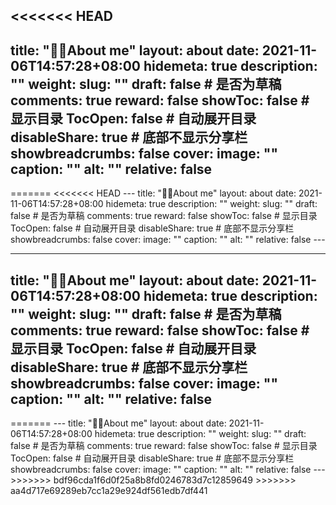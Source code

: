 <<<<<<< HEAD
---
title: "🙋‍♀️About me"
layout: about
date: 2021-11-06T14:57:28+08:00
hidemeta: true
description: ""
weight:
slug: ""
draft: false # 是否为草稿
comments: true
reward: false
showToc: false # 显示目录
TocOpen: false # 自动展开目录
disableShare: true # 底部不显示分享栏
showbreadcrumbs: false
cover:
    image: ""
    caption: ""
    alt: ""
    relative: false
---


<!-- ```
class Me:
    def __init__(self):
        self.name = "Chen Yang"
        self.born_year = 1999
        self.MBTI = "ESFP->ENFP"
        self.hometown = "Xianju, Zhejiang, CN"
        self.curr_location = "Darmstadt, Hessen, DE"
        self.grad_school = "TU Darmstadt"
        self.undergrad_school = "ZCMU"
``` -->

<!DOCTYPE html>
<html lang="en">
<head>
  <meta charset="UTF-8">
  <meta name="viewport" content="width=device-width, initial-scale=1.0">
  <title>Experience Cards</title>
  <style>
    /* Card container styling */
    .experience-card {
      display: flex;
      flex-direction: row;
      color: #333;
      /* color: red; */
      border-radius: 10px;
      box-shadow: 0 4px 8px rgba(0, 0, 0, 0.1);
      max-width: 1200px;
      margin: 20px;
      overflow: hidden;
    }
    /* Left section styling */
    .card-left {
      background-color: #A9A9A9;
      /* #B0B0B0; */
      /* #A8A29E; */
      color: #ffffff; 
      padding: 30px;
      display: flex;
      flex-direction: column;
      justify-content: center;
      text-align: center;
      width: 200px;
    }
    .card-left h3 {
      margin: 40;
      font-size: 0.8em;
      font-weight: normal;
    }
    .card-left h2 {
      margin: 5px 0 0;
      font-size: 0.8em;
      font-weight: bold;
    }
    /* Right section styling */
    .card-right {
      padding: 20px;
      flex: 1;
    }
    .card-right h3 {
      margin-top: 0;
      font-size: 1.2em;
      font-weight: bold;
      color: #333;
    }
    .card-right p {
      margin: 10px 0 0;
      color: #666;
      font-size: 1em;
    }
    /* Section Heading Styling */
    .section-heading {
      font-size: 1.8em;
      color: #444;
      margin: 40px 0 20px;
      padding-bottom: 5px;
      border-bottom: 2px solid #ddd;
    }
    /* Responsive styling */
    @media (max-width: 600px) {
      .experience-card {
        flex-direction: column;
      }
      .card-left {
        width: 100%;
        text-align: center;
      }
    }
  </style>
</head>
<body>

  <div id="experience-container"></div>

  <!-- Template for Experience Card -->
  <template id="experience-card-template">
    <div class="experience-card">
      <div class="card-left">
        <h3 class="date"></h3>
        <h2 class="company"></h2>
      </div>
      <div class="card-right">
        <h3 class="title"></h3>
        <p class="description"></p>
        <p class="more-info"></p>
      </div>
    </div>
  </template>

  <script>
    // Data array for multiple experience entries with a "type" field
    const experiences = [
      { type: "work", date: "JAN 2024 - PRESENT", company: "COMMERZBANK AG", title: "Working Student", description: "I am working at Group Finance, Financial Resource Steering and supporting my colleagues at daily work.", moreInfo: "" },
      { type: "work", date: "APRIL 2023 - SEPTEMBER 2023", company: "COMMERZBANK AG", title: "Praktikantin", description: " This was a volunteer internship. I was working in Group risk control, liquidity risk where they were currently developing a new website. I contributed in the planning and releasing of the website by analyzing, designing, and implementing it.<br> Details:<br>Development of a GUI for an existing Python application to increase usability, including the referring documentation; Development of a shell script to combine the daily log files of a Tomcat server into monthly zip archives and then convert them into an annual archive; Create a Python notebook to automat SQL-based analysis in credit line modeling; Processing of own Jira tickets related to the tasks above within agile formats in a 25-member team using Kanban;", moreInfo: ''},

// Work certificate can be seen <a href="https://www.google.com" target="_blank">here</a>

      { type: "work", date: "OCTOBER 2023 - DECEMBER 2023", company: "Telekooperation Lab, TU Darmstadt", title: "Research assistant", description: "Read papers and replicated privacy policy analysis tools in LinuxBuilt a flashlight application with get location function", moreInfo: "" },
      { type: "work", date: "APRIL 2022 - SEPTEMBER 2022", company: "Ubiquitous Knowledge Processing Lab, TU Darmstadt", title: "Ethics in NLP Teaching Assistant", description: "Taught tutorials and answered questions in student forum Wrote and developed course materials", moreInfo: "" },
      { type: "study", date: "OCTOBER 2024 - PRESENT", company: "HCI Lab, TU Darmstadt", title: "Master thesis: Fact-checking fake news in VR - a user-based design approach to prevent immersive fake news from spreading", description: "I am developing a fake news prototype in virtual reality which is designed to explore potential fact-checking tool.   ", moreInfo: "Programming language: C++ <br>Tool: Unity" },
      { type: "study", date: "NOVEMBER 2023", company: "COMMERZBANK AG", title: "Collabothon - Finance Innovation: Simpilify", description: "In a hackathon with a team of 6, we developed a web application that provide informational stories and AI assistant. User can ask financial related questions and get educational content from stories.", moreInfo: "Programming language: Python, Javascript, HTML, CSS<br> Tool: Vue <br>Code can be seen <a href='https://github.com/jonasrohw/simplify' >here</a><br> Participation certificate: <a href='/img/Certificate of Participation_Chen Yang.pdf' download>here</a> <br> Presentation video can be watched <a href='https://drive.google.com/file/d/1h63LnXDrFG38TnAo9DuDDKWXbgXQVJBS/view' >here</a><br>" },
      { type: "study", date: "NOVEMBER 2023 - APRIL 2024", company: "Master's project", title: "Skateboard game", description: "I developed an XR game using Unity's XR tools, incorporating a parkour map provided during the course. Implemented realistic locomotion mechanics, simulating the experience of skating in real life. <br>Details can be found <a href='{{< relref "content\posts\tech\tech.md" >}}'>here</a>", moreInfo: 'Programming language: C++ <br> Tools: Unity <br>Code can be seen <a href="https://github.com/yccyangchen/SkateboardVRGame" target="_blank">here</a>' },
      { type: "study", date: "NOVEMBER 2023 - APRIL 2024", company: "Personal's project", title: "2D game - Flying bird collecting coins", description: "I developed a 2D game using Unity to strengthen foundational skills in game development and gain hands-on experience with Unity's core features.", moreInfo: 'Programming language: C++ <br> Tools: Unity <br>Code can be seen <a href="https://github.com/yccyangchen/FirstNameUnity/tree/main" target="_blank">here</a>' },
      { type: "study", date: "NOVEMBER 2023 - APRIL 2024", company: "Master's project", title: "Technologietransfer und Unternehmertum mit Schwerpunkt auf Künstliche Intelligenz - Customer loyalty programm", description: "In a team of 3 students, we developed an idea to create a new Startup. This was only a pitching project.", moreInfo: "Our idea is to keep the customer interested by AI generated tasks and blockchain tokens.<br> Click the <a href='/img/ACR_Loyalty_Final_Submission.pdf' download>link</a> to find out more!" },
      { type: "study", date: "OCTOBER 2022 - APRIL 2023", company: "Master's project", title: "Agile Software Engineering Projekt: KYC", description:`In a team of 5 students, we developed a Know Your Customer platform for a finance company <a href="https://www.neoshare.de/">NEOLOAN AG</a> in Frankfurt.`, moreInfo: 'Programming language: Javascript<br> Tools: Angular, Neo4j, MongoDB, Node.js, Docker <br> Technical documentation: <a href="/img/Project_Specification_-_signed_2022-12-21.pdf" download>KYC - Documentation</a> <br> Poster: <img src="/img/KYC.png" alt="KYC Project Poster" width="600" />' },

// moreInfo: 'Work certificate can be seen <a href="https://www.google.com" target="_blank">here</a>'

// <a href="https://www.neoshare.de/">neo</a> 

      { type: "study", date: "APRIL 2022 - OCTOBER 2022", company: "Master's project", title: "Internet Praktikum Telekooperation: Poll", description: "In a team of 5 students, we developed a mobile application for a location-based polling system. Users can create a poll in a specific location.", moreInfo: 'Programming language: Dart, Javascript<br> Tools: Flutter, Flask, SQLite <br> Technical documentation: <a href="/img/PollApp.pdf" download>Poll - Documentation</a> <br> Presentation video can be watched <a href="https://drive.google.com/file/d/1N5QYOhiWIJeEiGEhaVsiMzcQo5MKxJc_/view?usp=sharing" >here</a><br>' },

    // <video width="640" height="360" controls muted><source src="/img/STG Home Umfragen Video.mp4" type="video/mp4">Your browser does not support the video tag.</video>
      // https://git.rwth-aachen.de/maxim.kuznetsov/iptk-2021/-/tree/main?ref_type=headshttps://sharelatex.hrz.tu-darmstadt.de/project/61f81a6f1ca62646c1fe5481

      { type: "study", date: "APRIL 2022 - AUGUST 2022", company: "Master's seminar", title: "Seminar report: Creating Transparency to Raise User's Awareness on Data Collection of Mobile Apps: A Literature Review", description: "The paper is written for the module Schutz von verteilten Infrasturkturen und Netzwerken in a team of 2 students", moreInfo: '<a href="/img/PINSeminar.pdf" download>Read paper</a>' },
      { type: "study", date: "OCTOBER 2021 - APRIL 2022", company: "Master's seminar", title: "Seminar report: Report on SPECTER: Document-level Representation Learning using Citation-informed Transformers", description: "The paper is written for the module Text analytics", moreInfo: '<a href="/img/Text Analytic Chen YANG Report.pdf" download>Read paper</a>' },
      { type: "study", date: "JAN 2020 - JUNE 2020", company: "Bachelor thesis", title: "Bookkeeping app based on Java", description: "Implemented an Android application based on Java and SQLite to help users keeping track of daily expenses. Achieved basic functions such as user register and login, CRDU operations and realized data visualization using Google Charts API.", moreInfo: "Programming language: Java" },
    ];

    // Map for displaying section headings based on type
    const typeMap = {
      work: "Work Experiences",
      education: "Educational Background",
      study: "Projects and Papers",
      volunteer: "Volunteer Experiences"
      // Add other categories here as needed
    };

    const container = document.getElementById('experience-container');
    const template = document.getElementById('experience-card-template').content;

    let lastType = null; // To track the last type added

    experiences.forEach(exp => {
      // Check if we need to add a section heading
      if (exp.type !== lastType) {
        const sectionHeading = document.createElement('h2');
        sectionHeading.className = 'section-heading';
        sectionHeading.textContent = typeMap[exp.type] || "Other Experiences"; // Default if type not found in typeMap
        container.appendChild(sectionHeading);
        lastType = exp.type;
      }

      // Create a new experience card using the template
      const card = document.importNode(template, true);
      card.querySelector('.date').textContent = exp.date;
      card.querySelector('.company').textContent = exp.company;
      card.querySelector('.title').textContent = exp.title;
      card.querySelector('.description').innerHTML = exp.description;
      card.querySelector('.more-info').innerHTML = exp.moreInfo;

      container.appendChild(card);
    });
  </script>

</body>
</html>
=======
<<<<<<< HEAD
---
title: "🙋‍♀️About me"
layout: about
date: 2021-11-06T14:57:28+08:00
hidemeta: true
description: ""
weight:
slug: ""
draft: false # 是否为草稿
comments: true
reward: false
showToc: false # 显示目录
TocOpen: false # 自动展开目录
disableShare: true # 底部不显示分享栏
showbreadcrumbs: false
cover:
    image: ""
    caption: ""
    alt: ""
    relative: false
---


<!-- ```
class Me:
    def __init__(self):
        self.name = "Chen Yang"
        self.born_year = 1999
        self.MBTI = "ESFP->ENFP"
        self.hometown = "Xianju, Zhejiang, CN"
        self.curr_location = "Darmstadt, Hessen, DE"
        self.grad_school = "TU Darmstadt"
        self.undergrad_school = "ZCMU"
``` -->

<!DOCTYPE html>
<html lang="en">
<head>
  <meta charset="UTF-8">
  <meta name="viewport" content="width=device-width, initial-scale=1.0">
  <title>Experience Cards</title>
  <style>
    /* Card container styling */
    .experience-card {
      display: flex;
      flex-direction: row;
      color: #333;
      /* color: red; */
      border-radius: 10px;
      box-shadow: 0 4px 8px rgba(0, 0, 0, 0.1);
      max-width: 1200px;
      margin: 20px;
      overflow: hidden;
    }
    /* Left section styling */
    .card-left {
      background-color: #A9A9A9;
      /* #B0B0B0; */
      /* #A8A29E; */
      color: #ffffff; 
      padding: 30px;
      display: flex;
      flex-direction: column;
      justify-content: center;
      text-align: center;
      width: 200px;
    }
    .card-left h3 {
      margin: 40;
      font-size: 0.8em;
      font-weight: normal;
    }
    .card-left h2 {
      margin: 5px 0 0;
      font-size: 0.8em;
      font-weight: bold;
    }
    /* Right section styling */
    .card-right {
      padding: 20px;
      flex: 1;
    }
    .card-right h3 {
      margin-top: 0;
      font-size: 1.2em;
      font-weight: bold;
      color: #333;
    }
    .card-right p {
      margin: 10px 0 0;
      color: #666;
      font-size: 1em;
    }
    /* Section Heading Styling */
    .section-heading {
      font-size: 1.8em;
      color: #444;
      margin: 40px 0 20px;
      padding-bottom: 5px;
      border-bottom: 2px solid #ddd;
    }
    /* Responsive styling */
    @media (max-width: 600px) {
      .experience-card {
        flex-direction: column;
      }
      .card-left {
        width: 100%;
        text-align: center;
      }
    }
  </style>
</head>
<body>

  <div id="experience-container"></div>

  <!-- Template for Experience Card -->
  <template id="experience-card-template">
    <div class="experience-card">
      <div class="card-left">
        <h3 class="date"></h3>
        <h2 class="company"></h2>
      </div>
      <div class="card-right">
        <h3 class="title"></h3>
        <p class="description"></p>
        <p class="more-info"></p>
      </div>
    </div>
  </template>

  <script>
    // Data array for multiple experience entries with a "type" field
    const experiences = [
      { type: "work", date: "JAN 2024 - PRESENT", company: "COMMERZBANK AG", title: "Working Student", description: "I am working at Group Finance, Financial Resource Steering and supporting my colleagues at daily work.", moreInfo: "" },
      { type: "work", date: "APRIL 2023 - SEPTEMBER 2023", company: "COMMERZBANK AG", title: "Praktikantin", description: " This was a volunteer internship. I was working in Group risk control, liquidity risk where they were currently developing a new website. I contributed in the planning and releasing of the website by analyzing, designing, and implementing it.<br> Details:<br>Development of a GUI for an existing Python application to increase usability, including the referring documentation; Development of a shell script to combine the daily log files of a Tomcat server into monthly zip archives and then convert them into an annual archive; Create a Python notebook to automat SQL-based analysis in credit line modeling; Processing of own Jira tickets related to the tasks above within agile formats in a 25-member team using Kanban;", moreInfo: ''},

// Work certificate can be seen <a href="https://www.google.com" target="_blank">here</a>

      { type: "work", date: "OCTOBER 2023 - DECEMBER 2023", company: "Telekooperation Lab, TU Darmstadt", title: "Research assistant", description: "Read papers and replicated privacy policy analysis tools in LinuxBuilt a flashlight application with get location function", moreInfo: "" },
      { type: "work", date: "APRIL 2022 - SEPTEMBER 2022", company: "Ubiquitous Knowledge Processing Lab, TU Darmstadt", title: "Ethics in NLP Teaching Assistant", description: "Taught tutorials and answered questions in student forum Wrote and developed course materials", moreInfo: "" },
      { type: "study", date: "OCTOBER 2024 - PRESENT", company: "HCI Lab, TU Darmstadt", title: "Master thesis: Fact-checking fake news in VR - a user-based design approach to prevent immersive fake news from spreading", description: "I am developing a fake news prototype in virtual reality which is designed to explore potential fact-checking tool.   ", moreInfo: "Programming language: C++ <br>Tool: Unity" },
      { type: "study", date: "NOVEMBER 2023", company: "COMMERZBANK AG", title: "Collabothon - Finance Innovation: Simpilify", description: "In a hackathon with a team of 6, we developed a web application that provide informational stories and AI assistant. User can ask financial related questions and get educational content from stories.", moreInfo: "Programming language: Python, Javascript, HTML, CSS<br> Tool: Vue <br>Code can be seen <a href='https://github.com/jonasrohw/simplify' >here</a><br> Participation certificate: <a href='/img/Certificate of Participation_Chen Yang.pdf' download>here</a> <br> Presentation video can be watched <a href='https://drive.google.com/file/d/1h63LnXDrFG38TnAo9DuDDKWXbgXQVJBS/view' >here</a><br>" },
      { type: "study", date: "NOVEMBER 2023 - APRIL 2024", company: "Master's project", title: "Skateboard game", description: "I developed an XR game using Unity's XR tools, incorporating a parkour map provided during the course. Implemented realistic locomotion mechanics, simulating the experience of skating in real life. <br>Details can be found <a href='{{< relref "content\posts\tech\tech.md" >}}'>here</a>", moreInfo: 'Programming language: C++ <br> Tools: Unity <br>Code can be seen <a href="https://github.com/yccyangchen/SkateboardVRGame" target="_blank">here</a>' },
      { type: "study", date: "NOVEMBER 2023 - APRIL 2024", company: "Personal's project", title: "2D game - Flying bird collecting coins", description: "I developed a 2D game using Unity to strengthen foundational skills in game development and gain hands-on experience with Unity's core features.", moreInfo: 'Programming language: C++ <br> Tools: Unity <br>Code can be seen <a href="https://github.com/yccyangchen/FirstNameUnity/tree/main" target="_blank">here</a>' },
      { type: "study", date: "NOVEMBER 2023 - APRIL 2024", company: "Master's project", title: "Technologietransfer und Unternehmertum mit Schwerpunkt auf Künstliche Intelligenz - Customer loyalty programm", description: "In a team of 3 students, we developed an idea to create a new Startup. This was only a pitching project.", moreInfo: "Our idea is to keep the customer interested by AI generated tasks and blockchain tokens.<br> Click the <a href='/img/ACR_Loyalty_Final_Submission.pdf' download>link</a> to find out more!" },
      { type: "study", date: "OCTOBER 2022 - APRIL 2023", company: "Master's project", title: "Agile Software Engineering Projekt: KYC", description:`In a team of 5 students, we developed a Know Your Customer platform for a finance company <a href="https://www.neoshare.de/">NEOLOAN AG</a> in Frankfurt.`, moreInfo: 'Programming language: Javascript<br> Tools: Angular, Neo4j, MongoDB, Node.js, Docker <br> Technical documentation: <a href="/img/Project_Specification_-_signed_2022-12-21.pdf" download>KYC - Documentation</a> <br> Poster: <img src="/img/KYC.png" alt="KYC Project Poster" width="600" />' },

// moreInfo: 'Work certificate can be seen <a href="https://www.google.com" target="_blank">here</a>'

// <a href="https://www.neoshare.de/">neo</a> 

      { type: "study", date: "APRIL 2022 - OCTOBER 2022", company: "Master's project", title: "Internet Praktikum Telekooperation: Poll", description: "In a team of 5 students, we developed a mobile application for a location-based polling system. Users can create a poll in a specific location.", moreInfo: 'Programming language: Dart, Javascript<br> Tools: Flutter, Flask, SQLite <br> Technical documentation: <a href="/img/PollApp.pdf" download>Poll - Documentation</a> <br> Presentation video: <br>        <video width="640" height="360" controls muted><source src="/img/STG Home Umfragen Video.mp4" type="video/mp4">Your browser does not support the video tag.</video>' },

      // https://git.rwth-aachen.de/maxim.kuznetsov/iptk-2021/-/tree/main?ref_type=headshttps://sharelatex.hrz.tu-darmstadt.de/project/61f81a6f1ca62646c1fe5481

      { type: "study", date: "APRIL 2022 - AUGUST 2022", company: "Master's seminar", title: "Seminar report: Creating Transparency to Raise User's Awareness on Data Collection of Mobile Apps: A Literature Review", description: "The paper is written for the module Schutz von verteilten Infrasturkturen und Netzwerken in a team of 2 students", moreInfo: '<a href="/img/PINSeminar.pdf" download>Read paper</a>' },
      { type: "study", date: "OCTOBER 2021 - APRIL 2022", company: "Master's seminar", title: "Seminar report: Report on SPECTER: Document-level Representation Learning using Citation-informed Transformers", description: "The paper is written for the module Text analytics", moreInfo: '<a href="/img/Text Analytic Chen YANG Report.pdf" download>Read paper</a>' },
      { type: "study", date: "JAN 2020 - JUNE 2020", company: "Bachelor thesis", title: "Bookkeeping app based on Java", description: "Implemented an Android application based on Java and SQLite to help users keeping track of daily expenses. Achieved basic functions such as user register and login, CRDU operations and realized data visualization using Google Charts API.", moreInfo: "Programming language: Java" },
    ];

    // Map for displaying section headings based on type
    const typeMap = {
      work: "Work Experiences",
      education: "Educational Background",
      study: "Projects and Papers",
      volunteer: "Volunteer Experiences"
      // Add other categories here as needed
    };

    const container = document.getElementById('experience-container');
    const template = document.getElementById('experience-card-template').content;

    let lastType = null; // To track the last type added

    experiences.forEach(exp => {
      // Check if we need to add a section heading
      if (exp.type !== lastType) {
        const sectionHeading = document.createElement('h2');
        sectionHeading.className = 'section-heading';
        sectionHeading.textContent = typeMap[exp.type] || "Other Experiences"; // Default if type not found in typeMap
        container.appendChild(sectionHeading);
        lastType = exp.type;
      }

      // Create a new experience card using the template
      const card = document.importNode(template, true);
      card.querySelector('.date').textContent = exp.date;
      card.querySelector('.company').textContent = exp.company;
      card.querySelector('.title').textContent = exp.title;
      card.querySelector('.description').innerHTML = exp.description;
      card.querySelector('.more-info').innerHTML = exp.moreInfo;

      container.appendChild(card);
    });
  </script>

</body>
</html>

---
title: "🙋‍♀️About me"
layout: about
date: 2021-11-06T14:57:28+08:00
hidemeta: true
description: ""
weight:
slug: ""
draft: false # 是否为草稿
comments: true
reward: false
showToc: false # 显示目录
TocOpen: false # 自动展开目录
disableShare: true # 底部不显示分享栏
showbreadcrumbs: false
cover:
    image: ""
    caption: ""
    alt: ""
    relative: false
---


<!-- ```
class Me:
    def __init__(self):
        self.name = "Chen Yang"
        self.born_year = 1999
        self.MBTI = "ESFP->ENFP"
        self.hometown = "Xianju, Zhejiang, CN"
        self.curr_location = "Darmstadt, Hessen, DE"
        self.grad_school = "TU Darmstadt"
        self.undergrad_school = "ZCMU"
``` -->

<!DOCTYPE html>
<html lang="en">
<head>
  <meta charset="UTF-8">
  <meta name="viewport" content="width=device-width, initial-scale=1.0">
  <title>Experience Cards</title>
  <style>
    /* Card container styling */
    .experience-card {
      display: flex;
      flex-direction: row;
      color: #333;
      /* color: red; */
      border-radius: 10px;
      box-shadow: 0 4px 8px rgba(0, 0, 0, 0.1);
      max-width: 1200px;
      margin: 20px;
      overflow: hidden;
    }
    /* Left section styling */
    .card-left {
      background-color: #A9A9A9;
      /* #B0B0B0; */
      /* #A8A29E; */
      color: #ffffff; 
      padding: 30px;
      display: flex;
      flex-direction: column;
      justify-content: center;
      text-align: center;
      width: 200px;
    }
    .card-left h3 {
      margin: 40;
      font-size: 0.8em;
      font-weight: normal;
    }
    .card-left h2 {
      margin: 5px 0 0;
      font-size: 0.8em;
      font-weight: bold;
    }
    /* Right section styling */
    .card-right {
      padding: 20px;
      flex: 1;
    }
    .card-right h3 {
      margin-top: 0;
      font-size: 1.2em;
      font-weight: bold;
      color: #333;
    }
    .card-right p {
      margin: 10px 0 0;
      color: #666;
      font-size: 1em;
    }
    /* Section Heading Styling */
    .section-heading {
      font-size: 1.8em;
      color: #444;
      margin: 40px 0 20px;
      padding-bottom: 5px;
      border-bottom: 2px solid #ddd;
    }
    /* Responsive styling */
    @media (max-width: 600px) {
      .experience-card {
        flex-direction: column;
      }
      .card-left {
        width: 100%;
        text-align: center;
      }
    }
  </style>
</head>
<body>

  <div id="experience-container"></div>

  <!-- Template for Experience Card -->
  <template id="experience-card-template">
    <div class="experience-card">
      <div class="card-left">
        <h3 class="date"></h3>
        <h2 class="company"></h2>
      </div>
      <div class="card-right">
        <h3 class="title"></h3>
        <p class="description"></p>
        <p class="more-info"></p>
      </div>
    </div>
  </template>

  <script>
    // Data array for multiple experience entries with a "type" field
    const experiences = [
      { type: "work", date: "JAN 2024 - PRESENT", company: "COMMERZBANK AG", title: "Working Student", description: "I am working at Group Finance, Financial Resource Steering and supporting my colleagues at daily work.", moreInfo: "" },
      { type: "work", date: "APRIL 2023 - SEPTEMBER 2023", company: "COMMERZBANK AG", title: "Praktikantin", description: " This was a volunteer internship. I was working in Group risk control, liquidity risk where they were currently developing a new website. I contributed in the planning and releasing of the website by analyzing, designing, and implementing it.<br> Details:<br>Development of a GUI for an existing Python application to increase usability, including the referring documentation; Development of a shell script to combine the daily log files of a Tomcat server into monthly zip archives and then convert them into an annual archive; Create a Python notebook to automat SQL-based analysis in credit line modeling; Processing of own Jira tickets related to the tasks above within agile formats in a 25-member team using Kanban;", moreInfo: ''},

// Work certificate can be seen <a href="https://www.google.com" target="_blank">here</a>

      { type: "work", date: "OCTOBER 2023 - DECEMBER 2023", company: "Telekooperation Lab, TU Darmstadt", title: "Research assistant", description: "Read papers and replicated privacy policy analysis tools in LinuxBuilt a flashlight application with get location function", moreInfo: "" },
      { type: "work", date: "APRIL 2022 - SEPTEMBER 2022", company: "Ubiquitous Knowledge Processing Lab, TU Darmstadt", title: "Ethics in NLP Teaching Assistant", description: "Taught tutorials and answered questions in student forum Wrote and developed course materials", moreInfo: "" },
      { type: "study", date: "OCTOBER 2024 - PRESENT", company: "HCI Lab, TU Darmstadt", title: "Master thesis: Fact-checking fake news in VR - a user-based design approach to prevent immersive fake news from spreading", description: "I am developing a fake news prototype in virtual reality which is designed to explore potential fact-checking tool.   ", moreInfo: "Programming language: C++ <br>Tool: Unity" },
      { type: "study", date: "NOVEMBER 2023", company: "COMMERZBANK AG", title: "Collabothon - Finance Innovation: Simpilify", description: "In a hackathon with a team of 6, we developed a web application that provide informational stories and AI assistant. User can ask financial related questions and get educational content from stories.", moreInfo: "Programming language: Python, Javascript, HTML, CSS<br> Tool: Vue <br>Code can be seen <a href='https://github.com/jonasrohw/simplify' >here</a><br> Participation certificate: <a href='/img/Certificate of Participation_Chen Yang.pdf' download>here</a> <br> Presentation video can be watched <a href='https://drive.google.com/file/d/1h63LnXDrFG38TnAo9DuDDKWXbgXQVJBS/view' >here</a><br>" },
      { type: "study", date: "NOVEMBER 2023 - APRIL 2024", company: "Master's project", title: "Skateboard game", description: "I developed an XR game using Unity's XR tools, incorporating a parkour map provided during the course. Implemented realistic locomotion mechanics, simulating the experience of skating in real life. <br>Details can be found <a href='{{< relref "content\posts\tech\tech.md" >}}'>here</a>", moreInfo: 'Programming language: C++ <br> Tools: Unity <br>Code can be seen <a href="https://github.com/yccyangchen/SkateboardVRGame" target="_blank">here</a>' },
      { type: "study", date: "NOVEMBER 2023 - APRIL 2024", company: "Personal's project", title: "2D game - Flying bird collecting coins", description: "I developed a 2D game using Unity to strengthen foundational skills in game development and gain hands-on experience with Unity's core features.", moreInfo: 'Programming language: C++ <br> Tools: Unity <br>Code can be seen <a href="https://github.com/yccyangchen/FirstNameUnity/tree/main" target="_blank">here</a>' },
      { type: "study", date: "NOVEMBER 2023 - APRIL 2024", company: "Master's project", title: "Technologietransfer und Unternehmertum mit Schwerpunkt auf Künstliche Intelligenz - Customer loyalty programm", description: "In a team of 3 students, we developed an idea to create a new Startup. This was only a pitching project.", moreInfo: "Our idea is to keep the customer interested by AI generated tasks and blockchain tokens.<br> Click the <a href='/img/ACR_Loyalty_Final_Submission.pdf' download>link</a> to find out more!" },
      { type: "study", date: "OCTOBER 2022 - APRIL 2023", company: "Master's project", title: "Agile Software Engineering Projekt: KYC", description:`In a team of 5 students, we developed a Know Your Customer platform for a finance company <a href="https://www.neoshare.de/">NEOLOAN AG</a> in Frankfurt.`, moreInfo: 'Programming language: Javascript<br> Tools: Angular, Neo4j, MongoDB, Node.js, Docker <br> Technical documentation: <a href="/img/Project_Specification_-_signed_2022-12-21.pdf" download>KYC - Documentation</a> <br> Poster: <img src="/img/KYC.png" alt="KYC Project Poster" width="600" />' },

// moreInfo: 'Work certificate can be seen <a href="https://www.google.com" target="_blank">here</a>'

// <a href="https://www.neoshare.de/">neo</a> 

      { type: "study", date: "APRIL 2022 - OCTOBER 2022", company: "Master's project", title: "Internet Praktikum Telekooperation: Poll", description: "In a team of 5 students, we developed a mobile application for a location-based polling system. Users can create a poll in a specific location.", moreInfo: 'Programming language: Dart, Javascript<br> Tools: Flutter, Flask, SQLite <br> Technical documentation: <a href="/img/PollApp.pdf" download>Poll - Documentation</a> <br> Presentation video: <br>        <video width="640" height="360" controls muted><source src="/img/STG Home Umfragen Video.mp4" type="video/mp4">Your browser does not support the video tag.</video>' },

      // https://git.rwth-aachen.de/maxim.kuznetsov/iptk-2021/-/tree/main?ref_type=headshttps://sharelatex.hrz.tu-darmstadt.de/project/61f81a6f1ca62646c1fe5481

      { type: "study", date: "APRIL 2022 - AUGUST 2022", company: "Master's seminar", title: "Seminar report: Creating Transparency to Raise User's Awareness on Data Collection of Mobile Apps: A Literature Review", description: "The paper is written for the module Schutz von verteilten Infrasturkturen und Netzwerken in a team of 2 students", moreInfo: '<a href="/img/PINSeminar.pdf" download>Read paper</a>' },
      { type: "study", date: "OCTOBER 2021 - APRIL 2022", company: "Master's seminar", title: "Seminar report: Report on SPECTER: Document-level Representation Learning using Citation-informed Transformers", description: "The paper is written for the module Text analytics", moreInfo: '<a href="/img/Text Analytic Chen YANG Report.pdf" download>Read paper</a>' },
      { type: "study", date: "JAN 2020 - JUNE 2020", company: "Bachelor thesis", title: "Bookkeeping app based on Java", description: "Implemented an Android application based on Java and SQLite to help users keeping track of daily expenses. Achieved basic functions such as user register and login, CRDU operations and realized data visualization using Google Charts API.", moreInfo: "Programming language: Java" },
    ];

    // Map for displaying section headings based on type
    const typeMap = {
      work: "Work Experiences",
      education: "Educational Background",
      study: "Projects and Papers",
      volunteer: "Volunteer Experiences"
      // Add other categories here as needed
    };

    const container = document.getElementById('experience-container');
    const template = document.getElementById('experience-card-template').content;

    let lastType = null; // To track the last type added

    experiences.forEach(exp => {
      // Check if we need to add a section heading
      if (exp.type !== lastType) {
        const sectionHeading = document.createElement('h2');
        sectionHeading.className = 'section-heading';
        sectionHeading.textContent = typeMap[exp.type] || "Other Experiences"; // Default if type not found in typeMap
        container.appendChild(sectionHeading);
        lastType = exp.type;
      }

      // Create a new experience card using the template
      const card = document.importNode(template, true);
      card.querySelector('.date').textContent = exp.date;
      card.querySelector('.company').textContent = exp.company;
      card.querySelector('.title').textContent = exp.title;
      card.querySelector('.description').innerHTML = exp.description;
      card.querySelector('.more-info').innerHTML = exp.moreInfo;

      container.appendChild(card);
    });
  </script>

</body>
</html>
=======
---
title: "🙋‍♀️About me"
layout: about
date: 2021-11-06T14:57:28+08:00
hidemeta: true
description: ""
weight:
slug: ""
draft: false # 是否为草稿
comments: true
reward: false
showToc: false # 显示目录
TocOpen: false # 自动展开目录
disableShare: true # 底部不显示分享栏
showbreadcrumbs: false
cover:
    image: ""
    caption: ""
    alt: ""
    relative: false
---


<!-- ```
class Me:
    def __init__(self):
        self.name = "Chen Yang"
        self.born_year = 1999
        self.MBTI = "ESFP->ENFP"
        self.hometown = "Xianju, Zhejiang, CN"
        self.curr_location = "Darmstadt, Hessen, DE"
        self.grad_school = "TU Darmstadt"
        self.undergrad_school = "ZCMU"
``` -->

<!DOCTYPE html>
<html lang="en">
<head>
  <meta charset="UTF-8">
  <meta name="viewport" content="width=device-width, initial-scale=1.0">
  <title>Experience Cards</title>
  <style>
    /* Card container styling */
    .experience-card {
      display: flex;
      flex-direction: row;
      color: #333;
      /* color: red; */
      border-radius: 10px;
      box-shadow: 0 4px 8px rgba(0, 0, 0, 0.1);
      max-width: 1200px;
      margin: 20px;
      overflow: hidden;
    }
    /* Left section styling */
    .card-left {
      background-color: #A9A9A9;
      /* #B0B0B0; */
      /* #A8A29E; */
      color: #ffffff; 
      padding: 30px;
      display: flex;
      flex-direction: column;
      justify-content: center;
      text-align: center;
      width: 200px;
    }
    .card-left h3 {
      margin: 40;
      font-size: 0.8em;
      font-weight: normal;
    }
    .card-left h2 {
      margin: 5px 0 0;
      font-size: 0.8em;
      font-weight: bold;
    }
    /* Right section styling */
    .card-right {
      padding: 20px;
      flex: 1;
    }
    .card-right h3 {
      margin-top: 0;
      font-size: 1.2em;
      font-weight: bold;
      color: #333;
    }
    .card-right p {
      margin: 10px 0 0;
      color: #666;
      font-size: 1em;
    }
    /* Section Heading Styling */
    .section-heading {
      font-size: 1.8em;
      color: #444;
      margin: 40px 0 20px;
      padding-bottom: 5px;
      border-bottom: 2px solid #ddd;
    }
    /* Responsive styling */
    @media (max-width: 600px) {
      .experience-card {
        flex-direction: column;
      }
      .card-left {
        width: 100%;
        text-align: center;
      }
    }
  </style>
</head>
<body>

  <div id="experience-container"></div>

  <!-- Template for Experience Card -->
  <template id="experience-card-template">
    <div class="experience-card">
      <div class="card-left">
        <h3 class="date"></h3>
        <h2 class="company"></h2>
      </div>
      <div class="card-right">
        <h3 class="title"></h3>
        <p class="description"></p>
        <p class="more-info"></p>
      </div>
    </div>
  </template>

  <script>
    // Data array for multiple experience entries with a "type" field
    const experiences = [
      { type: "work", date: "JAN 2024 - PRESENT", company: "COMMERZBANK AG", title: "Working Student", description: "I am working at Group Finance, Financial Resource Steering and supporting my colleagues at daily work.", moreInfo: "" },
      { type: "work", date: "APRIL 2023 - SEPTEMBER 2023", company: "COMMERZBANK AG", title: "Praktikantin", description: " This was a volunteer internship. I was working in Group risk control, liquidity risk where they were currently developing a new website. I contributed in the planning and releasing of the website by analyzing, designing, and implementing it.<br> Details:<br>Development of a GUI for an existing Python application to increase usability, including the referring documentation; Development of a shell script to combine the daily log files of a Tomcat server into monthly zip archives and then convert them into an annual archive; Create a Python notebook to automat SQL-based analysis in credit line modeling; Processing of own Jira tickets related to the tasks above within agile formats in a 25-member team using Kanban;", moreInfo: ''},

// Work certificate can be seen <a href="https://www.google.com" target="_blank">here</a>

      { type: "work", date: "OCTOBER 2023 - DECEMBER 2023", company: "Telekooperation Lab, TU Darmstadt", title: "Research assistant", description: "Read papers and replicated privacy policy analysis tools in LinuxBuilt a flashlight application with get location function", moreInfo: "" },
      { type: "work", date: "APRIL 2022 - SEPTEMBER 2022", company: "Ubiquitous Knowledge Processing Lab, TU Darmstadt", title: "Ethics in NLP Teaching Assistant", description: "Taught tutorials and answered questions in student forum Wrote and developed course materials", moreInfo: "" },
      { type: "study", date: "OCTOBER 2024 - PRESENT", company: "HCI Lab, TU Darmstadt", title: "Master thesis: Fact-checking fake news in VR - a user-based design approach to prevent immersive fake news from spreading", description: "I am developing a fake news prototype in virtual reality which is designed to explore potential fact-checking tool.   ", moreInfo: "Programming language: C++ <br>Tool: Unity" },
      { type: "study", date: "NOVEMBER 2023", company: "COMMERZBANK AG", title: "Collabothon - Finance Innovation: Simpilify", description: "In a hackathon with a team of 6, we developed a web application that provide informational stories and AI assistant. User can ask financial related questions and get educational content from stories.", moreInfo: "Programming language: Python, Javascript, HTML, CSS<br> Tool: Vue <br>Code can be seen <a href='https://github.com/jonasrohw/simplify' >here</a><br> Participation certificate: <a href='/img/Certificate of Participation_Chen Yang.pdf' download>here</a> <br> Presentation video can be watched <a href='https://drive.google.com/file/d/1h63LnXDrFG38TnAo9DuDDKWXbgXQVJBS/view' >here</a><br>" },
      { type: "study", date: "NOVEMBER 2023 - APRIL 2024", company: "Master's project", title: "Skateboard game", description: "I developed an XR game using Unity's XR tools, incorporating a parkour map provided during the course. Implemented realistic locomotion mechanics, simulating the experience of skating in real life. <br>Details can be found <a href='{{< relref "content\posts\tech\tech.md" >}}'>here</a>", moreInfo: 'Programming language: C++ <br> Tools: Unity <br>Code can be seen <a href="https://github.com/yccyangchen/SkateboardVRGame" target="_blank">here</a>' },
      { type: "study", date: "NOVEMBER 2023 - APRIL 2024", company: "Personal's project", title: "2D game - Flying bird collecting coins", description: "I developed a 2D game using Unity to strengthen foundational skills in game development and gain hands-on experience with Unity's core features.", moreInfo: 'Programming language: C++ <br> Tools: Unity <br>Code can be seen <a href="https://github.com/yccyangchen/FirstNameUnity/tree/main" target="_blank">here</a>' },
      { type: "study", date: "NOVEMBER 2023 - APRIL 2024", company: "Master's project", title: "Technologietransfer und Unternehmertum mit Schwerpunkt auf Künstliche Intelligenz - Customer loyalty programm", description: "In a team of 3 students, we developed an idea to create a new Startup. This was only a pitching project.", moreInfo: "Our idea is to keep the customer interested by AI generated tasks and blockchain tokens.<br> Click the <a href='/img/ACR_Loyalty_Final_Submission.pdf' download>link</a> to find out more!" },
      { type: "study", date: "OCTOBER 2022 - APRIL 2023", company: "Master's project", title: "Agile Software Engineering Projekt: KYC", description:`In a team of 5 students, we developed a Know Your Customer platform for a finance company <a href="https://www.neoshare.de/">NEOLOAN AG</a> in Frankfurt.`, moreInfo: 'Programming language: Javascript<br> Tools: Angular, Neo4j, MongoDB, Node.js, Docker <br> Technical documentation: <a href="/img/Project_Specification_-_signed_2022-12-21.pdf" download>KYC - Documentation</a> <br> Poster: <img src="/img/KYC.png" alt="KYC Project Poster" width="600" />' },

// moreInfo: 'Work certificate can be seen <a href="https://www.google.com" target="_blank">here</a>'

// <a href="https://www.neoshare.de/">neo</a> 

      { type: "study", date: "APRIL 2022 - OCTOBER 2022", company: "Master's project", title: "Internet Praktikum Telekooperation: Poll", description: "In a team of 5 students, we developed a mobile application for a location-based polling system. Users can create a poll in a specific location.", moreInfo: 'Programming language: Dart, Javascript<br> Tools: Flutter, Flask, SQLite <br> Technical documentation: <a href="/img/PollApp.pdf" download>Poll - Documentation</a> <br> Presentation video: <br>        <video width="640" height="360" controls muted><source src="/img/STG Home Umfragen Video.mp4" type="video/mp4">Your browser does not support the video tag.</video>' },

      // https://git.rwth-aachen.de/maxim.kuznetsov/iptk-2021/-/tree/main?ref_type=headshttps://sharelatex.hrz.tu-darmstadt.de/project/61f81a6f1ca62646c1fe5481

      { type: "study", date: "APRIL 2022 - AUGUST 2022", company: "Master's seminar", title: "Seminar report: Creating Transparency to Raise User's Awareness on Data Collection of Mobile Apps: A Literature Review", description: "The paper is written for the module Schutz von verteilten Infrasturkturen und Netzwerken in a team of 2 students", moreInfo: '<a href="/img/PINSeminar.pdf" download>Read paper</a>' },
      { type: "study", date: "OCTOBER 2021 - APRIL 2022", company: "Master's seminar", title: "Seminar report: Report on SPECTER: Document-level Representation Learning using Citation-informed Transformers", description: "The paper is written for the module Text analytics", moreInfo: '<a href="/img/Text Analytic Chen YANG Report.pdf" download>Read paper</a>' },
      { type: "study", date: "JAN 2020 - JUNE 2020", company: "Bachelor thesis", title: "Bookkeeping app based on Java", description: "Implemented an Android application based on Java and SQLite to help users keeping track of daily expenses. Achieved basic functions such as user register and login, CRDU operations and realized data visualization using Google Charts API.", moreInfo: "Programming language: Java" },
    ];

    // Map for displaying section headings based on type
    const typeMap = {
      work: "Work Experiences",
      education: "Educational Background",
      study: "Projects and Papers",
      volunteer: "Volunteer Experiences"
      // Add other categories here as needed
    };

    const container = document.getElementById('experience-container');
    const template = document.getElementById('experience-card-template').content;

    let lastType = null; // To track the last type added

    experiences.forEach(exp => {
      // Check if we need to add a section heading
      if (exp.type !== lastType) {
        const sectionHeading = document.createElement('h2');
        sectionHeading.className = 'section-heading';
        sectionHeading.textContent = typeMap[exp.type] || "Other Experiences"; // Default if type not found in typeMap
        container.appendChild(sectionHeading);
        lastType = exp.type;
      }

      // Create a new experience card using the template
      const card = document.importNode(template, true);
      card.querySelector('.date').textContent = exp.date;
      card.querySelector('.company').textContent = exp.company;
      card.querySelector('.title').textContent = exp.title;
      card.querySelector('.description').innerHTML = exp.description;
      card.querySelector('.more-info').innerHTML = exp.moreInfo;

      container.appendChild(card);
    });
  </script>

</body>
</html>
>>>>>>> bdf96cda1f6d0f25a8b8fd0246783d7c12859649
>>>>>>> aa4d717e69289eb7cc1a29e924df561edb7df441

